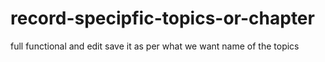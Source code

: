 # record-specipfic-topics-or-chapter
full functional and edit save it as per what we want name of the topics
